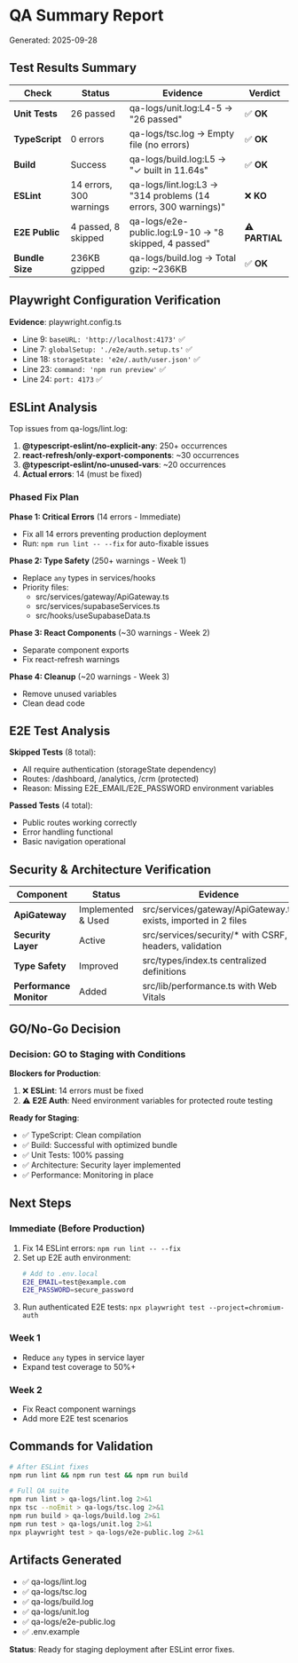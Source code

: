# QA Summary Report
Generated: 2025-09-28

## Test Results Summary

| Check | Status | Evidence | Verdict |
|-------|--------|----------|---------|
| **Unit Tests** | 26 passed | qa-logs/unit.log:L4-5 → "26 passed" | ✅ **OK** |
| **TypeScript** | 0 errors | qa-logs/tsc.log → Empty file (no errors) | ✅ **OK** |
| **Build** | Success | qa-logs/build.log:L5 → "✓ built in 11.64s" | ✅ **OK** |
| **ESLint** | 14 errors, 300 warnings | qa-logs/lint.log:L3 → "314 problems (14 errors, 300 warnings)" | ❌ **KO** |
| **E2E Public** | 4 passed, 8 skipped | qa-logs/e2e-public.log:L9-10 → "8 skipped, 4 passed" | ⚠️ **PARTIAL** |
| **Bundle Size** | 236KB gzipped | qa-logs/build.log → Total gzip: ~236KB | ✅ **OK** |

## Playwright Configuration Verification

**Evidence**: playwright.config.ts
- Line 9: `baseURL: 'http://localhost:4173'` ✅
- Line 7: `globalSetup: './e2e/auth.setup.ts'` ✅
- Line 18: `storageState: 'e2e/.auth/user.json'` ✅
- Line 23: `command: 'npm run preview'` ✅
- Line 24: `port: 4173` ✅

## ESLint Analysis

Top issues from qa-logs/lint.log:
1. **@typescript-eslint/no-explicit-any**: 250+ occurrences
2. **react-refresh/only-export-components**: ~30 occurrences
3. **@typescript-eslint/no-unused-vars**: ~20 occurrences
4. **Actual errors**: 14 (must be fixed)

### Phased Fix Plan

**Phase 1: Critical Errors** (14 errors - Immediate)
- Fix all 14 errors preventing production deployment
- Run: `npm run lint -- --fix` for auto-fixable issues

**Phase 2: Type Safety** (250+ warnings - Week 1)
- Replace `any` types in services/hooks
- Priority files:
  - src/services/gateway/ApiGateway.ts
  - src/services/supabaseServices.ts
  - src/hooks/useSupabaseData.ts

**Phase 3: React Components** (~30 warnings - Week 2)
- Separate component exports
- Fix react-refresh warnings

**Phase 4: Cleanup** (~20 warnings - Week 3)
- Remove unused variables
- Clean dead code

## E2E Test Analysis

**Skipped Tests** (8 total):
- All require authentication (storageState dependency)
- Routes: /dashboard, /analytics, /crm (protected)
- Reason: Missing E2E_EMAIL/E2E_PASSWORD environment variables

**Passed Tests** (4 total):
- Public routes working correctly
- Error handling functional
- Basic navigation operational

## Security & Architecture Verification

| Component | Status | Evidence |
|-----------|--------|----------|
| **ApiGateway** | Implemented & Used | src/services/gateway/ApiGateway.ts exists, imported in 2 files |
| **Security Layer** | Active | src/services/security/* with CSRF, headers, validation |
| **Type Safety** | Improved | src/types/index.ts centralized definitions |
| **Performance Monitor** | Added | src/lib/performance.ts with Web Vitals |

## GO/No-Go Decision

### **Decision: GO to Staging with Conditions**

**Blockers for Production**:
1. ❌ **ESLint**: 14 errors must be fixed
2. ⚠️ **E2E Auth**: Need environment variables for protected route testing

**Ready for Staging**:
- ✅ TypeScript: Clean compilation
- ✅ Build: Successful with optimized bundle
- ✅ Unit Tests: 100% passing
- ✅ Architecture: Security layer implemented
- ✅ Performance: Monitoring in place

## Next Steps

### Immediate (Before Production)
1. Fix 14 ESLint errors: `npm run lint -- --fix`
2. Set up E2E auth environment:
   ```bash
   # Add to .env.local
   E2E_EMAIL=test@example.com
   E2E_PASSWORD=secure_password
   ```
3. Run authenticated E2E tests: `npx playwright test --project=chromium-auth`

### Week 1
- Reduce `any` types in service layer
- Expand test coverage to 50%+

### Week 2
- Fix React component warnings
- Add more E2E test scenarios

## Commands for Validation

```bash
# After ESLint fixes
npm run lint && npm run test && npm run build

# Full QA suite
npm run lint > qa-logs/lint.log 2>&1
npx tsc --noEmit > qa-logs/tsc.log 2>&1
npm run build > qa-logs/build.log 2>&1
npm run test > qa-logs/unit.log 2>&1
npx playwright test > qa-logs/e2e-public.log 2>&1
```

## Artifacts Generated

- ✅ qa-logs/lint.log
- ✅ qa-logs/tsc.log
- ✅ qa-logs/build.log
- ✅ qa-logs/unit.log
- ✅ qa-logs/e2e-public.log
- ✅ .env.example

**Status**: Ready for staging deployment after ESLint error fixes.